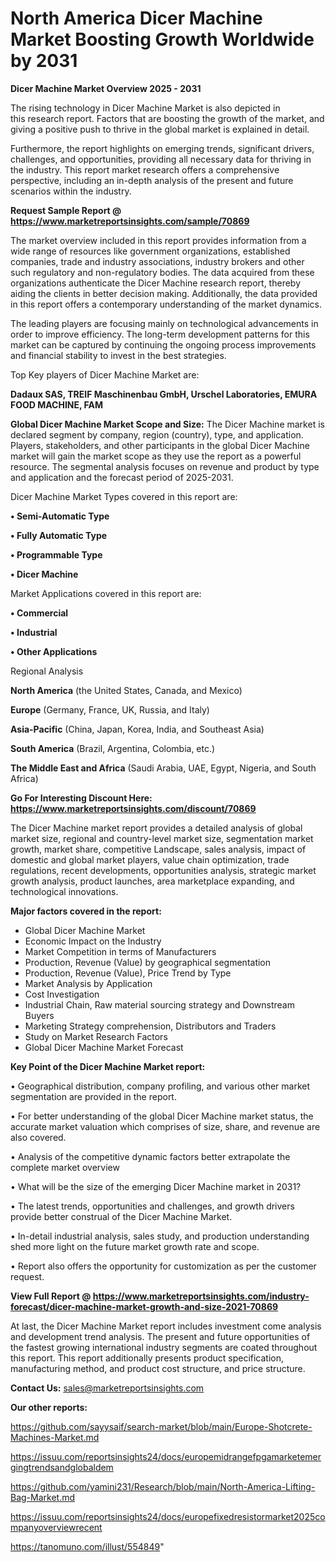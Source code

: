 # North America Dicer Machine Market Boosting Growth Worldwide by 2031

<Strong> Dicer Machine Market Overview 2025 - 2031</strong>

The rising technology in Dicer Machine Market is also depicted in this research report. Factors that are boosting the growth of the market, and giving a positive push to thrive in the global market is explained in detail.

Furthermore, the report highlights on emerging trends, significant drivers, challenges, and opportunities, providing all necessary data for thriving in the industry. This report market research offers a comprehensive perspective, including an in-depth analysis of the present and future scenarios within the industry.

<strong>Request Sample Report @ <a href=https://www.marketreportsinsights.com/sample/70869>https://www.marketreportsinsights.com/sample/70869</a></strong>

The market overview included in this report provides information from a wide range of resources like government organizations, established companies, trade and industry associations, industry brokers and other such regulatory and non-regulatory bodies. The data acquired from these organizations authenticate the Dicer Machine research report, thereby aiding the clients in better decision making. Additionally, the data provided in this report offers a contemporary understanding of the market dynamics.

The leading players are focusing mainly on technological advancements in order to improve efficiency. The long-term development patterns for this market can be captured by continuing the ongoing process improvements and financial stability to invest in the best strategies.

Top Key players of Dicer Machine Market are:

<strong>Dadaux SAS, TREIF Maschinenbau GmbH, Urschel Laboratories, EMURA FOOD MACHINE, FAM</strong>

<strong><b>Global Dicer Machine Market Scope and Size:</b></strong>
The Dicer Machine market is declared segment by company, region (country), type, and application. Players, stakeholders, and other participants in the global Dicer Machine market will gain the market scope as they use the report as a powerful resource. The segmental analysis focuses on revenue and product by type and application and the forecast period of 2025-2031.

Dicer Machine Market Types covered in this report are:

<strong>• Semi-Automatic Type

• Fully Automatic Type

• Programmable Type

• Dicer Machine</strong>

Market Applications covered in this report are:

<strong>• Commercial

• Industrial

• Other Applications</strong> 

Regional Analysis

<strong>North America</strong> (the United States, Canada, and Mexico)

<strong>Europe</strong> (Germany, France, UK, Russia, and Italy)

<strong>Asia-Pacific</strong> (China, Japan, Korea, India, and Southeast Asia)

<strong>South America</strong> (Brazil, Argentina, Colombia, etc.)

<strong>The Middle East and Africa</strong> (Saudi Arabia, UAE, Egypt, Nigeria, and South Africa)

<strong>Go For Interesting Discount Here: <a href=https://www.marketreportsinsights.com/discount/70869>https://www.marketreportsinsights.com/discount/70869</a></strong>

The Dicer Machine market report provides a detailed analysis of global market size, regional and country-level market size, segmentation market growth, market share, competitive Landscape, sales analysis, impact of domestic and global market players, value chain optimization, trade regulations, recent developments, opportunities analysis, strategic market growth analysis, product launches, area marketplace expanding, and technological innovations.

<strong><b>Major factors covered in the report:</b></strong>
<ul>
  <li>Global Dicer Machine Market </li>
  <li>Economic Impact on the Industry</li>
  <li>Market Competition in terms of Manufacturers</li>
  <li>Production, Revenue (Value) by geographical segmentation</li>
  <li>Production, Revenue (Value), Price Trend by Type</li>
  <li>Market Analysis by Application</li>
  <li>Cost Investigation</li>
  <li>Industrial Chain, Raw material sourcing strategy and Downstream Buyers</li>
  <li>Marketing Strategy comprehension, Distributors and Traders</li>
  <li>Study on Market Research Factors</li>
  <li>Global Dicer Machine Market Forecast</li>
</ul>

<strong><b>Key Point of the Dicer Machine Market report:</b></strong>

• Geographical distribution, company profiling, and various other market segmentation are provided in the report.

• For better understanding of the global Dicer Machine market status, the accurate market valuation which comprises of size, share, and revenue are also covered.

• Analysis of the competitive dynamic factors better extrapolate the complete market overview

• What will be the size of the emerging Dicer Machine market in 2031?

• The latest trends, opportunities and challenges, and growth drivers provide better construal of the Dicer Machine Market.

• In-detail industrial analysis, sales study, and production understanding shed more light on the future market growth rate and scope.

• Report also offers the opportunity for customization as per the customer request.

<strong><b>View Full Report @ <a href=https://www.marketreportsinsights.com/industry-forecast/dicer-machine-market-growth-and-size-2021-70869>https://www.marketreportsinsights.com/industry-forecast/dicer-machine-market-growth-and-size-2021-70869</a></b></strong>


At last, the Dicer Machine Market report includes investment come analysis and development trend analysis. The present and future opportunities of the fastest growing international industry segments are coated throughout this report. This report additionally presents product specification, manufacturing method, and product cost structure, and price structure.

<strong>Contact Us:</strong>
sales@marketreportsinsights.com

<strong>Our other reports:</strong>

<a href=https://github.com/sayysaif/search-market/blob/main/Europe-Shotcrete-Machines-Market.md>https://github.com/sayysaif/search-market/blob/main/Europe-Shotcrete-Machines-Market.md</a>

<a href=https://issuu.com/reportsinsights24/docs/europemidrangefpgamarketemergingtrendsandglobaldem>https://issuu.com/reportsinsights24/docs/europemidrangefpgamarketemergingtrendsandglobaldem</a>

<a href=https://github.com/yamini231/Research/blob/main/North-America-Lifting-Bag-Market.md>https://github.com/yamini231/Research/blob/main/North-America-Lifting-Bag-Market.md</a>

<a href=https://issuu.com/reportsinsights24/docs/europefixedresistormarket2025companyoverviewrecent>https://issuu.com/reportsinsights24/docs/europefixedresistormarket2025companyoverviewrecent</a>

<a href=https://tanomuno.com/illust/554849>https://tanomuno.com/illust/554849</a>"
